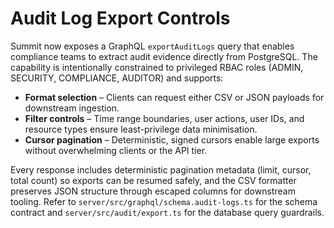 # Audit Log Export Controls

Summit now exposes a GraphQL `exportAuditLogs` query that enables compliance teams to extract audit evidence directly from PostgreSQL. The capability is intentionally constrained to privileged RBAC roles (ADMIN, SECURITY, COMPLIANCE, AUDITOR) and supports:

- **Format selection** – Clients can request either CSV or JSON payloads for downstream ingestion.
- **Filter controls** – Time range boundaries, user actions, user IDs, and resource types ensure least-privilege data minimisation.
- **Cursor pagination** – Deterministic, signed cursors enable large exports without overwhelming clients or the API tier.

Every response includes deterministic pagination metadata (limit, cursor, total count) so exports can be resumed safely, and the CSV formatter preserves JSON structure through escaped columns for downstream tooling. Refer to `server/src/graphql/schema.audit-logs.ts` for the schema contract and `server/src/audit/export.ts` for the database query guardrails.
